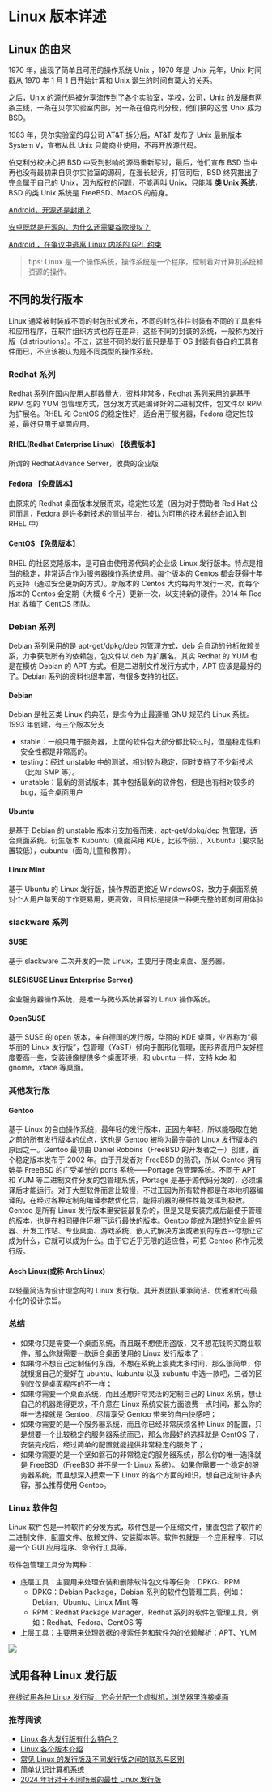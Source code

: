 # Linux 版本详述

## Linux 的由来

1970 年，出现了简单且可用的操作系统 Unix ，1970 年是 Unix 元年，Unix 时间戳从 1970 年 1 月 1 日开始计算和 Unix 诞生的时间有莫大的关系。

之后，Unix 的源代码被分享流传到了各个实验室，学校，公司，Unix 的发展有两条主线，一条在贝尔实验室内部，另一条在伯克利分校，他们搞的这套 Unix 成为 BSD。

1983 年，贝尔实验室的母公司 AT&T 拆分后，AT&T 发布了 Unix 最新版本 System V，宣布从此 Unix 只能商业使用，不再开放源代码。

伯克利分校决心把 BSD 中受到影响的源码重新写过，最后，他们宣布 BSD 当中再也没有最初来自贝尔实验室的源码，在漫长起诉，打官司后，BSD 终究推出了完全属于自己的 Unix，因为版权的问题，不能再叫 Unix，只能叫 **类 Unix 系统**，BSD 的类 Unix 系统是 FreeBSD、MacOS 的前身。

[Android，开源还是封闭？](http://www.ruanyifeng.com/blog/2010/02/open_android_or_not.html)

[安卓既然是开源的，为什么还需要谷歌授权？](http://share.wukongwenda.cn/answer/6432850185985982722/)

[Android ，在争议中逃离 Linux 内核的 GPL 约束](https://linux.cn/article-8691-1.html)

> tips: Linux 是一个操作系统，操作系统是一个程序，控制着对计算机系统和资源的操作。

## 不同的发行版本

Linux 通常被封装成不同的封包形式发布，不同的封包往往封装有不同的工具套件和应用程序，在软件组织方式也存在差异，这些不同的封装的系统，一般称为发行版（distributions）。不过，这些不同的发行版只是基于 OS 封装有各自的工具套件而已，不应该被认为是不同类型的操作系统。

### Redhat 系列

Redhat 系列在国内使用人群数量大，资料非常多，Redhat 系列采用的是基于 RPM 包的 YUM 包管理方式，包分发方式是编译好的二进制文件，包文件以 RPM 为扩展名。RHEL 和 CentOS 的稳定性好，适合用于服务器，Fedora 稳定性较差，最好只用于桌面应用。

#### RHEL(Redhat Enterprise Linux) 【收费版本】

所谓的 RedhatAdvance Server，收费的企业版

#### Fedora 【免费版本】

由原来的 Redhat 桌面版本发展而来，稳定性较差（因为对于赞助者 Red Hat 公司而言，Fedora 是许多新技术的测试平台，被认为可用的技术最终会加入到 RHEL 中）

#### CentOS 【免费版本】

RHEL 的社区克隆版本，是可自由使用源代码的企业级 Linux 发行版本。特点是相当的稳定，非常适合作为服务器操作系统使用。每个版本的 Centos 都会获得十年的支持（通过安全更新的方式）。新版本的 Centos 大约每两年发行一次，而每个版本的 Centos 会定期（大概 6 个月）更新一次，以支持新的硬件。2014 年 Red Hat 收编了 CentOS 团队。

### Debian 系列

Debian 系列采用的是 apt-get/dpkg/deb 包管理方式，deb 会自动的分析依赖关系，力争获取所有的依赖包，包文件以 deb 为扩展名。其实 Redhat 的 YUM 也是在模仿 Debian 的 APT 方式，但是二进制文件发行方式中，APT 应该是最好的了。Debian 系列的资料也很丰富，有很多支持的社区。

#### Debian

Debian 是社区类 Linux 的典范，是迄今为止最遵循 GNU 规范的 Linux 系统。1993 年创建，有三个版本分支：

- stable：一般只用于服务器，上面的软件包大部分都比较过时，但是稳定性和安全性都是非常高的。
- testing：经过 unstable 中的测试，相对较为稳定，同时支持了不少新技术（比如 SMP 等）。
- unstable：最新的测试版本，其中包括最新的软件包，但是也有相对较多的 bug，适合桌面用户

#### Ubuntu

是基于 Debian 的 unstable 版本分支加强而来，apt-get/dpkg/dep 包管理，适合桌面系统。衍生版本 Kubuntu（桌面采用 KDE，比较华丽），Xubuntu（要求配置较低），eubuntu（面向儿童和教育）。

#### Linux Mint

基于 Ubuntu 的 Linux 发行版，操作界面更接近 WindowsOS，致力于桌面系统对个人用户每天的工作更易用，更高效，且目标是提供一种更完整的即刻可用体验

### slackware 系列

#### SUSE

基于 slackware 二次开发的一款 Linux，主要用于商业桌面、服务器。

#### SLES(SUSE Linux Enterprise Server)

企业服务器操作系统，是唯一与微软系统兼容的 Linux 操作系统。

#### OpenSUSE

基于 SUSE 的 open 版本，来自德国的发行版，华丽的 KDE 桌面，业界称为“最华丽的 Linux 发行版”，包管理（YaST）倾向于图形化管理，图形界面用户友好程度要高一些，安装镜像提供多个桌面环境，和 ubuntu 一样，支持 kde 和 gnome，xface 等桌面。

### 其他发行版

#### Gentoo

基于 Linux 的自由操作系统，最年轻的发行版本，正因为年轻，所以能吸取在她之前的所有发行版本的优点，这也是 Gentoo 被称为最完美的 Linux 发行版本的原因之一。Gentoo 最初由 Daniel Robbins（FreeBSD 的开发者之一）创建，首个稳定版本发布于 2002 年。由于开发者对 FreeBSD 的熟识，所以 Gentoo 拥有媲美 FreeBSD 的广受美誉的 ports 系统——Portage 包管理系统。不同于 APT 和 YUM 等二进制文件分发的包管理系统，Portage 是基于源代码分发的，必须编译后才能运行。对于大型软件而言比较慢，不过正因为所有软件都是在本地机器编译的，在经过各种定制的编译参数优化后，能将机器的硬件性能发挥到极致。Gentoo 是所有 Linux 发行版本里安装最复杂的，但是又是安装完成后最便于管理的版本，也是在相同硬件环境下运行最快的版本。Gentoo 能成为理想的安全服务器、开发工作站、专业桌面、游戏系统、嵌入式解决方案或者别的东西--你想让它成为什么，它就可以成为什么。由于它近乎无限的适应性，可把 Gentoo 称作元发行版。

#### Aech Linux(或称 Arch Linux)

以轻量简洁为设计理念的的 Linux 发行版。其开发团队秉承简洁、优雅和代码最小化的设计宗旨。

### 总结

- 如果你只是需要一个桌面系统，而且既不想使用盗版，又不想花钱购买商业软件，那么你就需要一款适合桌面使用的 Linux 发行版本了；
- 如果你不想自己定制任何东西，不想在系统上浪费太多时间，那么很简单，你就根据自己的爱好在 ubuntu、kubuntu 以及 xubuntu 中选一款吧，三者的区别仅仅是桌面程序的不一样；
- 如果你需要一个桌面系统，而且还想非常灵活的定制自己的 Linux 系统，想让自己的机器跑得更欢，不介意在 Linux 系统安装方面浪费一点时间，那么你的唯一选择就是 Gentoo，尽情享受 Gentoo 带来的自由快感吧；
- 如果你需要的是一个服务器系统，而且你已经非常厌烦各种 Linux 的配置，只是想要一个比较稳定的服务器系统而已，那么你最好的选择就是 CentOS 了，安装完成后，经过简单的配置就能提供非常稳定的服务了；
- 如果你需要的是一个坚如磐石的非常稳定的服务器系统，那么你的唯一选择就是 FreeBSD（FreeBSD 并不是一个 Linux 系统）。 如果你需要一个稳定的服务器系统，而且想深入摸索一下 Linux 的各个方面的知识，想自己定制许多内容，那么推荐使用 Gentoo。

### Linux 软件包

Linux 软件包是一种软件的分发方式，软件包是一个压缩文件，里面包含了软件的二进制文件、配置文件、依赖文件、安装脚本等。软件包就是一个应用程序，可以是一个 GUI 应用程序、命令行工具等。

软件包管理工具分为两种：

- 底层工具：主要用来处理安装和删除软件包文件等任务：DPKG、RPM
  - DPKG：Debian Package，Debian 系列的软件包管理工具，例如：Debian、Ubuntu、Linux Mint 等
  - RPM：Redhat Package Manager，Redhat 系列的软件包管理工具，例如：Redhat、Fedora、CentOS 等
- 上层工具：主要用来处理数据的搜索任务和软件包的依赖解析：APT、YUM

![](./images/package-manager.png)

## 试用各种 Linux 发行版

[在线试用各种 Linux 发行版，它会分配一个虚拟机，浏览器里连接桌面](https://distrosea.com/)

### 推荐阅读

- [Linux 各大发行版有什么特色？](https://www.zhihu.com/question/24261540)
- [Linux 各个版本介绍](https://blog.csdn.net/lixingshi/article/details/60890593)
- [常见 Linux 的发行版及不同发行版之间的联系与区别](https://zhuanlan.zhihu.com/p/59867621)
- [简单认识计算机系统](https://zhuanlan.zhihu.com/p/403919173)
- [2024 年针对于不同场景的最佳 Linux 发行版](https://linuxiac.com/best-linux-distro-of-2024-there-is-no-such-thing/)
